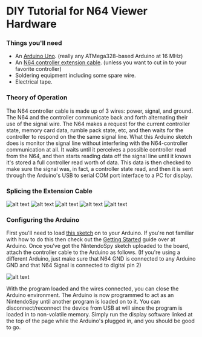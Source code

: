 DIY Tutorial for N64 Viewer Hardware
======

### Things you'll need
* An [Arduino Uno](http://arduino.cc/en/Main/ArduinoBoardUno). (really any ATMega328-based Arduino at 16 MHz)
* An [N64 controller extension cable](http://www.amazon.com/s/?field-keywords=n64%20extension%20cable). (unless you want to cut in to your favorite controller)
* Soldering equipment including some spare wire.
* Electrical tape.

### Theory of Operation

The N64 controller cable is made up of 3 wires: power, signal, and ground.  The N64 and the controller communicate back and forth alternating their use of
the signal wire.  The N64 makes a request for the current controller state, memory card data, rumble pack state, etc, and then waits for the controller to respond
on the the same signal line.  What this Arduino sketch does is monitor the signal line without interfering with the N64-controller communication at all.  It
waits until it perceives a possible controller read from the N64, and then starts reading data off the signal line until it knows it's stored a full controller
read worth of data.  This data is then checked to make sure the signal was, in fact, a controller state read, and then it is sent through the Arduino's
USB to serial COM port interface to a PC for display.

### Splicing the Extension Cable

![alt text](https://github.com/jeremyaburns/NintendoSpy/raw/master/tutorial-images/cut.jpg "")
![alt text](https://github.com/jeremyaburns/NintendoSpy/raw/master/tutorial-images/stripped.jpg "")
![alt text](https://github.com/jeremyaburns/NintendoSpy/raw/master/tutorial-images/solder.jpg "")
![alt text](https://github.com/jeremyaburns/NintendoSpy/raw/master/tutorial-images/spliced.jpg "")
![alt text](https://github.com/jeremyaburns/NintendoSpy/raw/master/tutorial-images/tapedup.jpg "")

### Configuring the Arduino

First you'll need to load [this sketch](https://raw.github.com/jeremyaburns/NintendoSpy/master/NintendoSpy-v1.0.pde) on to your Arduino. 
If you're not familiar with how to do this then check out the [Getting Started](http://arduino.cc/en/Guide/HomePage) guide over at Arduino.
Once you've got the NintendoSpy sketch uploaded to the board, attach the controller cable to the Arduino as follows.  (If you're using a different
Arduino, just make sure that N64 GND is connected to any Arduino GND and that N64 Signal is connected to digital pin 2)

![alt text](https://github.com/jeremyaburns/NintendoSpy/raw/master/tutorial-images/wiring-n64.jpg "")

With the program loaded and the wires connected, you can close the Arduino environment. The Arduino is now programmed to act as an NintendoSpy
until another program is loaded on to it.  You can disconnect/reconnect the device from USB at will since the program is loaded in to non-volatile
memory.  Simply run the display software linked at the top of the page while the Arduino's plugged in, and you should be good to go.
